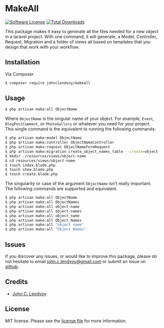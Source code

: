 # MakeAll

[![Software License](https://img.shields.io/badge/license-MIT-brightgreen.svg?style=flat-square)](LICENSE.md)
[![Total Downloads](https://img.shields.io/packagist/dt/johnclendvoy/makeall.svg?style=flat-square)](https://packagist.org/packages/johnclendvoy/makeall)

This package makes it easy to generate all the files needed for a new object in a laravel project. With one command, it will generate, a Model, Controller, Request, Migration and a folder of views all based on templates that you design that work with your workflow.

## Installation

Via Composer

``` bash
$ composer require johnclendvoy/makeall
```

## Usage

``` bash
$ php artisan make:all ObjectName
```
Where `ObjectName` is the singular name of your object. For example, `Event`, `BlogPostComment`, or `PhotoGallery` or whatever you need for your project.
This single command is the equivalent to running the following commands:

``` bash
$ php artisan make:model ObjectName
$ php artisan make:controller ObjectNameController
$ php artisan make:request ObjectNameFormRequest
$ php artisan make:migration create_object_names_table --create=object_names
$ mkdir ./resources/views/object-name
$ cd resources/views/object-name
$ touch index.blade.php
$ touch show.blade.php
$ touch create.blade.php
```

The singularity or case of the argument `ObjectName` isn't really important. The following commands are supported and equivalent.

``` bash
$ php artisan make:all ObjectName
$ php artisan make:all ObjectNames
$ php artisan make:all object-name
$ php artisan make:all object-names
$ php artisan make:all object_name
$ php artisan make:all Object_Names
$ php artisan make:all "object name"
$ php artisan make:all "Object Names"
```

<!---
## Testing

``` bash
$ composer test
```
Tests coming soon

## Contributing

Please see [contributing.md](contributing.md) for details and a todolist.
-->

## Issues

If you discover any issues, or would like to improve this package, please do not hesitate to email [john.c.lendvoy@gmail.com](john.c.lendvoy@gmail.com) or submit an issue on [github](https://github.com/johnclendvoy/makeall).

## Credits

- [John C. Lendvoy](http://johnclendvoy.ca)

## License

MIT license. Please see the [license file](license.md) for more information.

[ico-version]: https://img.shields.io/packagist/v/johnclendvoy/makeall.svg?style=flat-square
[ico-downloads]: https://img.shields.io/packagist/dt/johnclendvoy/makeall.svg?style=flat-square
[ico-travis]: https://img.shields.io/travis/johnclendvoy/makeall/master.svg?style=flat-square
[ico-styleci]: https://styleci.io/repos/12345678/shield

[link-packagist]: https://packagist.org/packages/johnclendvoy/makeall
[link-downloads]: https://packagist.org/packages/johnclendvoy/makeall
[link-travis]: https://travis-ci.org/johnclendvoy/makeall
[link-styleci]: https://styleci.io/repos/12345678
[link-author]: https://github.com/johnclendvoy
[link-contributors]: ../../contributors]
